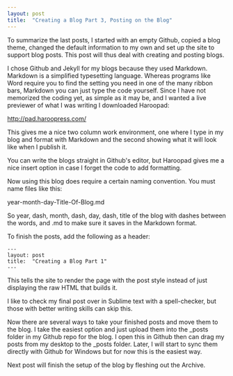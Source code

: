```yaml
---
layout: post
title:  "Creating a Blog Part 3, Posting on the Blog"
---
```


To summarize the last posts, I started with an empty Github, copied a blog theme, changed the default information to my own and set up the site to support blog posts.  This post will thus deal with creating and posting blogs.

I chose Github and Jekyll for my blogs because they used Markdown.  Markdown is a simplified typesetting language.  Whereas programs like Word require you to find the setting you need in one of the many ribbon bars, Markdown you can just type the code yourself.  Since I have not memorized the coding yet, as simple as it may be, and I wanted a live previewer of what I was writing I downloaded Haroopad:

http://pad.haroopress.com/

This gives me a nice two column work environment, one where I type in my blog and format with Markdown and the second showing what it will look like when I publish it.

You can write the blogs straight in Github's editor, but Haroopad gives me a nice insert option in case I forget the code to add formatting.

Now using this blog does require a certain naming convention.  You must name files like this:

year-month-day-Title-Of-Blog.md

So year, dash, month, dash, day, dash, title of the blog with dashes between the words, and .md to make sure it saves in the Markdown format.

To finish the posts, add the following as a header:

```
---
layout: post
title:  "Creating a Blog Part 1"
---
```

This tells the site to render the page with the post style instead of just displaying the raw HTML that builds it.

I like to check my final post over in Sublime text with a spell-checker, but those with better writing skills can skip this.

Now there are several ways to take your finished posts and move them to the blog.  I take the easiest option and just upload them into the _posts folder in my Github repo for the blog. I open this in Github then can drag my posts from my desktop to the _posts folder.  Later, I will start to sync them directly with Github for Windows but for now this is the easiest way.

Next post will finish the setup of the blog by fleshing out the Archive.
